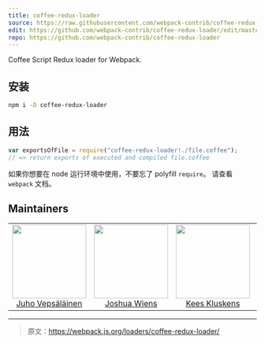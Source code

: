```yaml
---
title: coffee-redux-loader
source: https://raw.githubusercontent.com/webpack-contrib/coffee-redux-loader/master/README.md
edit: https://github.com/webpack-contrib/coffee-redux-loader/edit/master/README.md
repo: https://github.com/webpack-contrib/coffee-redux-loader
---
```

Coffee Script Redux loader for Webpack.

## 安装

```bash
npm i -D coffee-redux-loader
```

## 用法

``` javascript
var exportsOfFile = require("coffee-redux-loader!./file.coffee");
// => return exports of executed and compiled file.coffee
```

如果你想要在 node 运行环境中使用，不要忘了 polyfill `require`。
请查看 `webpack` 文档。


## Maintainers

<table>
  <tbody>
    <tr>
      <td align="center">
        <img width="150" height="150"
        src="https://avatars3.githubusercontent.com/u/166921?v=3&s=150">
        </br>
        <a href="https://github.com/bebraw">Juho Vepsäläinen</a>
      </td>
      <td align="center">
        <img width="150" height="150"
        src="https://avatars2.githubusercontent.com/u/8420490?v=3&s=150">
        </br>
        <a href="https://github.com/d3viant0ne">Joshua Wiens</a>
      </td>
      <td align="center">
        <img width="150" height="150"
        src="https://avatars3.githubusercontent.com/u/533616?v=3&s=150">
        </br>
        <a href="https://github.com/SpaceK33z">Kees Kluskens</a>
      </td>
      <td align="center">
        <img width="150" height="150"
        src="https://avatars3.githubusercontent.com/u/3408176?v=3&s=150">
        </br>
        <a href="https://github.com/TheLarkInn">Sean Larkin</a>
      </td>
    </tr>
  <tbody>
</table>


[npm]: https://img.shields.io/npm/v/coffee-redux-loader.svg
[npm-url]: https://npmjs.com/package/coffee-redux-loader

[deps]: https://david-dm.org/webpack-contrib/coffee-redux-loader.svg
[deps-url]: https://david-dm.org/webpack-contrib/coffee-redux-loader

[chat]: https://img.shields.io/badge/gitter-webpack%2Fwebpack-brightgreen.svg
[chat-url]: https://gitter.im/webpack/webpack

***

> 原文：https://webpack.js.org/loaders/coffee-redux-loader/
